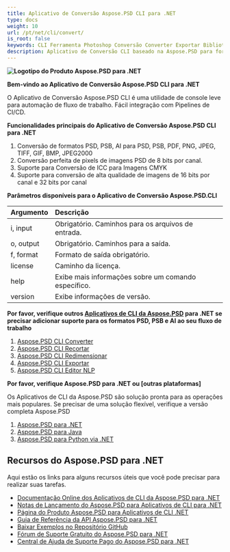 ```yaml
---
title: Aplicativo de Conversão Aspose.PSD CLI para .NET
type: docs
weight: 10
url: /pt/net/cli/convert/
is_root: false
keywords: CLI Ferramenta Photoshop Conversão Converter Exportar Biblioteca C# PSD API
description: Aplicativo de Conversão CLI baseado na Aspose.PSD para formatos de arquivo PSD, PSB e AI. Automação de CI/CD sem código. Suporta conversão de exportação PSD, PSB, AI para PDF, TIFF, JPEG, JPEG2000, PNG, GIF e BMP. Não requer a instalação do Adobe Photoshop ou Adobe Illustrator e pode ser executado a partir do console sem código adicional.
---
```


**![Logotipo do Produto Aspose.PSD para .NET](home_1.png)**

**Bem-vindo ao Aplicativo de Conversão Aspose.PSD CLI para .NET**

O Aplicativo de Conversão Aspose.PSD CLI é uma utilidade de console leve para automação de fluxo de trabalho. Fácil integração com Pipelines de CI/CD.

**Funcionalidades principais do Aplicativo de Conversão Aspose.PSD CLI para .NET**

1. Conversão de formatos PSD, PSB, AI para PSD, PSB, PDF, PNG, JPEG, TIFF, GIF, BMP, JPEG2000
2. Conversão perfeita de pixels de imagens PSD de 8 bits por canal.
3. Suporte para Conversão de ICC para Imagens CMYK
4. Suporte para conversão de alta qualidade de imagens de 16 bits por canal e 32 bits por canal

**Parâmetros disponíveis para o Aplicativo de Conversão Aspose.PSD.CLI**

| **Argumento** | **Descrição**                                        |
|:-------------|:-------------------------------------------------------|
| i, input     | Obrigatório. Caminhos para os arquivos de entrada.                        |
| o, output    | Obrigatório. Caminhos para a saída.                         |
| f, format    | Formato de saída obrigatório.                               |
| license      | Caminho da licença.                                   |
| help         | Exibe mais informações sobre um comando específico.        |
| version      | Exibe informações de versão.                           |


**Por favor, verifique outros [Aplicativos de CLI da Aspose.PSD](https://docs.aspose.com/psd/net/cli) para .NET se precisar adicionar suporte para os formatos PSD, PSB e AI ao seu fluxo de trabalho**

1. [Aspose.PSD CLI Converter](/psd/pt/net/cli/convert)
2. [Aspose.PSD CLI Recortar](/psd/pt/net/cli/crop)
3. [Aspose.PSD CLI Redimensionar](/psd/pt/net/cli/resize)
4. [Aspose.PSD CLI Exportar](/psd/pt/net/cli/export)
5. [Aspose.PSD CLI Editor NLP](/psd/pt/net/cli/nlp-editor)

**Por favor, verifique Aspose.PSD para .NET ou [outras plataformas]**

Os Aplicativos de CLI da Aspose.PSD são solução pronta para as operações mais populares. Se precisar de uma solução flexível, verifique a versão completa Aspose.PSD

1. [Aspose.PSD para .NET](https://releases.aspose.com/psd/net/)
2. [Aspose.PSD para Java](https://releases.aspose.com/psd/java/) 
3. [Aspose.PSD para Python via .NET](https://releases.aspose.com/psd/python-net/)

## **Recursos do Aspose.PSD para .NET**

Aqui estão os links para alguns recursos úteis que você pode precisar para realizar suas tarefas.

- [Documentação Online dos Aplicativos de CLI da Aspose.PSD para .NET](/psd/pt/net/cli/convert)
- [Notas de Lançamento do Aspose.PSD para Aplicativos de CLI para .NET](/psd/pt/net/cli/convert/release-notes/)
- [Página do Produto Aspose.PSD para Aplicativos de CLI .NET](https://products.aspose.com/psd/net/cli)
- [Guia de Referência da API Aspose.PSD para .NET](https://reference.aspose.com/net/psd)
- [Baixar Exemplos no Repositório GitHub](https://github.com/aspose-psd/CLI-Applications)
- [Fórum de Suporte Gratuito do Aspose.PSD para .NET](https://forum.aspose.com/c/psd)
- [Central de Ajuda de Suporte Pago do Aspose.PSD para .NET](https://helpdesk.aspose.com/)

